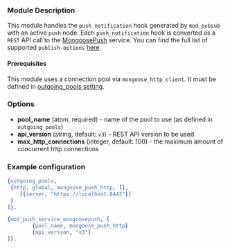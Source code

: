 ### Module Description

This module handles the `push_notification` hook generated by `mod_pubsub` with an active `push` node.
Each `push_notification` hook is converted as a `REST` API call to the [MongoosePush](https://github.com/esl/MongoosePush) service.
You can find the full list of supported `publish-options` [here](../user-guide/push-notifications/Push-notifications-client-side.md#publish-options).

#### Prerequisites

This module uses a connection pool via `mongoose_http_client`.
It must be defined in [outgoing_pools setting](../advanced-configuration/outgoing-connections.md#http-connections-setup).

### Options

* **pool_name** (atom, required) - name of the pool to use (as defined in `outgoing_pools`)
* **api_version** (string, default: `v3`) - REST API version to be used.
* **max_http_connections** (integer, default: 100) - the maximum amount of concurrent http connections

### Example configuration

```Erlang
{outgoing_pools,
 {http, global, mongoose_push_http, [],
    [{server, "https://localhost:8443"}]
 }
]}.

{mod_push_service_mongoosepush, [
        {pool_name, mongoose_push_http}
        {api_version, "v3"}
]}.
```
